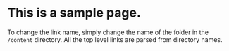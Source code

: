 # This is a sample page.

To change the link name, simply change the name of the folder in the `/content` directory.  All the top level links are parsed from directory names.


